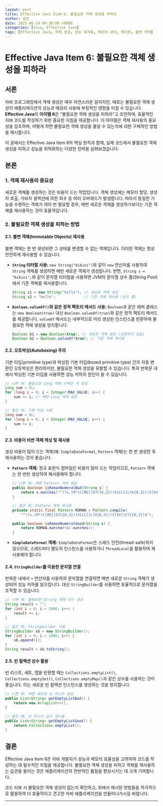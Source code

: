 ```yaml
---
layout: post
title: Effective Java Item 6: 불필요한 객체 생성을 피하라
author: 효준
date: 2025-06-29 09:30:00 +0900
categories: [Java, Effective Java]
tags: [Effective Java, 객체 생성, 성능 최적화, 메모리 관리, 재사용, 불변 객체]
---
```


# Effective Java Item 6: 불필요한 객체 생성을 피하라

## 서론

자바 프로그래밍에서 객체 생성은 매우 자연스러운 일이지만, 때로는 불필요한 객체 생성이 애플리케이션의 성능과 메모리 사용에 부정적인 영향을 미칠 수 있습니다. **Effective Java**의 **아이템 6**은 "불필요한 객체 생성을 피하라"고 조언하며, 효율적인 자바 코드를 작성하기 위한 중요한 지침을 제공합니다. 이 아이템은 객체 재사용의 중요성을 강조하며, 어떻게 하면 불필요한 객체 생성을 줄일 수 있는지에 대한 구체적인 방법을 제시합니다.

이 글에서는 Effective Java Item 6의 핵심 원칙과 함께, 실제 코드에서 불필요한 객체 생성을 피하고 성능을 최적화하는 다양한 전략을 살펴보겠습니다.

## 본론

### 1. 객체 재사용의 중요성

새로운 객체를 생성하는 것은 비용이 드는 작업입니다. 객체 생성에는 메모리 할당, 생성자 호출, 가비지 컬렉션에 의한 회수 등 여러 오버헤드가 발생합니다. 따라서 동일한 기능을 수행하는 객체가 여러 번 필요할 경우, 매번 새로운 객체를 생성하기보다는 기존 객체를 재사용하는 것이 효율적입니다.

### 2. 불필요한 객체 생성을 피하는 방법

#### 2.1. 불변 객체(Immutable Objects) 재사용

불변 객체는 한 번 생성되면 그 상태를 변경할 수 없는 객체입니다. 이러한 객체는 항상 안전하게 재사용할 수 있습니다.

*   **`String` 리터럴 사용:**
    `new String("bikini")`와 같이 `new` 연산자를 사용하여 `String` 객체를 생성하면 매번 새로운 객체가 생성됩니다. 반면, `String s = "bikini";`와 같이 문자열 리터럴을 사용하면 JVM의 문자열 상수 풀(String Pool)에서 기존 객체를 재사용합니다.

    ```java
    String s1 = new String("hello"); // 새로운 객체 생성
    String s2 = "hello";             // 기존 객체 재사용 (상수 풀)
    ```

*   **`Boolean.valueOf()`와 같은 정적 팩토리 메서드 사용:**
    `Boolean`과 같은 래퍼 클래스는 `new Boolean(true)` 대신 `Boolean.valueOf(true)`와 같은 정적 팩토리 메서드를 제공합니다. `valueOf` 메서드는 내부적으로 미리 생성된 인스턴스를 반환하여 불필요한 객체 생성을 방지합니다.

    ```java
    Boolean b1 = new Boolean(true); // 새로운 객체 생성 (권장하지 않음)
    Boolean b2 = Boolean.valueOf(true); // 기존 객체 재사용
    ```

#### 2.2. 오토박싱(Autoboxing) 주의

기본 타입(primitive type)과 박싱된 기본 타입(boxed primitive type) 간의 자동 변환인 오토박싱은 편리하지만, 불필요한 객체 생성을 유발할 수 있습니다. 특히 반복문 내에서 박싱된 기본 타입을 사용하면 성능 저하의 원인이 될 수 있습니다.

```java
// 나쁜 예: 불필요한 Long 객체 수백만 개 생성
Long sum = 0L;
for (long i = 0; i < Integer.MAX_VALUE; i++) {
    sum += i; // 매번 Long 객체 생성
}

// 좋은 예: 기본 타입 사용
long sum = 0L;
for (long i = 0; i < Integer.MAX_VALUE; i++) {
    sum += i;
}
```

#### 2.3. 비용이 비싼 객체 캐싱 및 재사용

생성 비용이 많이 드는 객체(예: `SimpleDateFormat`, `Pattern` 객체)는 한 번 생성한 후 재사용하는 것이 좋습니다.

*   **`Pattern` 객체:** 정규 표현식 컴파일은 비용이 많이 드는 작업이므로, `Pattern` 객체는 한 번만 생성하여 재사용해야 합니다.

    ```java
    // 나쁜 예: 매번 Pattern 객체 생성
    public boolean isRomanNumeralBad(String s) {
        return s.matches("^(?=.)M*(C[MD]|D?C{0,3})(X[LC]|L?X{0,3})(I[XV]|V?I{0,3})$");
    }

    // 좋은 예: Pattern 객체 재사용
    private static final Pattern ROMAN = Pattern.compile(
        "^(?=.)M*(C[MD]|D?C{0,3})(X[LC]|L?X{0,3})(I[XV]|V?I{0,3})$");

    public boolean isRomanNumeralGood(String s) {
        return ROMAN.matcher(s).matches();
    }
    ```

*   **`SimpleDateFormat` 객체:** `SimpleDateFormat`은 스레드 안전(thread-safe)하지 않으므로, 스레드마다 별도의 인스턴스를 사용하거나 `ThreadLocal`을 활용하여 재사용해야 합니다.

#### 2.4. `StringBuilder`를 이용한 문자열 연결

반복문 내에서 `+` 연산자를 사용하여 문자열을 연결하면 매번 새로운 `String` 객체가 생성되어 성능 저하를 일으킵니다. 대신 `StringBuilder`를 사용하면 효율적으로 문자열을 조작할 수 있습니다.

```java
// 나쁜 예: 불필요한 String 객체 다수 생성
String result = "";
for (int i = 0; i < 1000; i++) {
    result += i;
}

// 좋은 예: StringBuilder 사용
StringBuilder sb = new StringBuilder();
for (int i = 0; i < 1000; i++) {
    sb.append(i);
}
String result = sb.toString();
```

#### 2.5. 빈 컬렉션 상수 활용

빈 리스트, 세트, 맵을 반환할 때는 `Collections.emptyList()`, `Collections.emptySet()`, `Collections.emptyMap()`과 같은 상수를 사용하는 것이 좋습니다. 이는 새로운 빈 컬렉션 인스턴스를 생성하는 것을 방지합니다.

```java
// 나쁜 예: 매번 새로운 빈 리스트 생성
public List<String> getEmptyListBad() {
    return new ArrayList<>();
}

// 좋은 예: 빈 리스트 상수 재사용
public List<String> getEmptyListGood() {
    return Collections.emptyList();
}
```

## 결론

Effective Java Item 6은 자바 개발자가 성능과 메모리 효율성을 고려하여 코드를 작성하는 데 필수적인 지침을 제공합니다. 불필요한 객체 생성을 피하고 객체를 재사용하는 습관을 들이는 것은 애플리케이션의 전반적인 품질을 향상시키는 데 크게 기여합니다.

코드 리뷰 시 불필요한 객체 생성이 없는지 확인하고, 위에서 제시된 방법들을 적극적으로 활용하여 더 효율적이고 견고한 자바 애플리케이션을 만들어나가시길 바랍니다.

---
